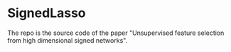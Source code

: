 # SignedLasso
The repo is the source code of the paper "Unsupervised feature selection from high dimensional signed networks".
